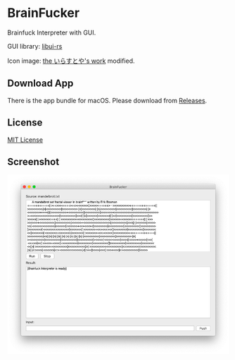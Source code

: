 # BrainFucker

Brainfuck Interpreter with GUI.

GUI library: [libui-rs](https://github.com/rust-native-ui/libui-rs)

Icon image: [the いらすとや's work](https://www.irasutoya.com/2015/05/blog-post_1.html) modified.



## Download App

There is the app bundle for macOS. Please download from [Releases](https://github.com/PickledChair/BrainFucker/releases).



## License

[MIT License](https://github.com/PickledChair/BrainFucker/blob/master/LICENSE.txt)



## Screenshot

![screenshot](./images/screenshot.png)